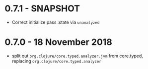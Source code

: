 # 0.7.1 - SNAPSHOT

- Correct initialize pass :state via `unanalyzed`

# 0.7.0 - 18 November 2018

- split out `org.clojure/core.typed.analyzer.jvm` from
  core.typed, replacing `org.clojure/core.typed.analyzer`
